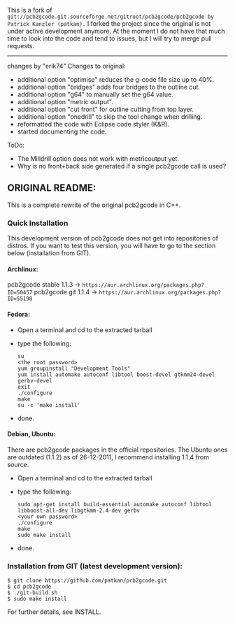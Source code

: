 This is a fork of `git://pcb2gcode.git.sourceforge.net/gitroot/pcb2gcode/pcb2gcode by Patrick Kanzler (patkan).`
I forked the project since the original is not under active development anymore.
At the moment I do not have that much time to look into the code and tend to issues, but I will try to merge pull requests.

------------------------------------------------------------------------------------

changes by "erik74"
Changes to original:
- additional option "optimise" reduces the g-code file size up to 40%.
- additional option "bridges" adds four bridges to the outline cut.
- additional option "g64" to manually set the g64 value.
- additional option "metric output".
- additional option "cut front" for outline cutting from top layer.
- additional option "onedrill" to skip the tool change when drilling.
- reformatted the code with Eclipse code styler (K&R).
- started documenting the code.

ToDo:
- The Milldrill option does not work with metricoutput yet.
- Why is no front+back side generated if a single pcb2gcode call is used?

## ORIGINAL README:

This is a complete rewrite of the original pcb2gcode in C++.

### Quick Installation
This development version of pcb2gcode does not get into repositories of distros. If you want to test this version, you will have to go to the section below (installation from GIT).

#### Archlinux:
pcb2gcode stable 1.1.3 -> `https://aur.archlinux.org/packages.php?ID=50457`
pcb2gcode git 1.1.4 -> `https://aur.archlinux.org/packages.php?ID=55198`

#### Fedora:
* Open a terminal and cd to the extracted tarball
* type the following:
    
    ```
    su
    <the root password>
    yum groupinstall "Development Tools"
    yum install automake autoconf libtool boost-devel gtkmm24-devel gerbv-devel
    exit
    ./configure
    make
    su -c 'make install'
    ```
    
* done.


#### Debian, Ubuntu:
There are pcb2gcode packages in the official repositories.
The Ubuntu ones are outdated (1.1.2) as of 26-12-2011, I recommend installing 1.1.4 from source.

* Open a terminal and cd to the extracted tarball
* type the following:
    
    ```
    sudo apt-get install build-essential automake autoconf libtool libboost-all-dev libgtkmm-2.4-dev gerbv
    <your own password>
    ./configure
    make
    sudo make install
    ```
    
* done.


### Installation from GIT (latest development version):

```
$ git clone https://github.com/patkan/pcb2gcode.git
$ cd pcb2gcode
$ ./git-build.sh
$ sudo make install
```

For further details, see INSTALL.

